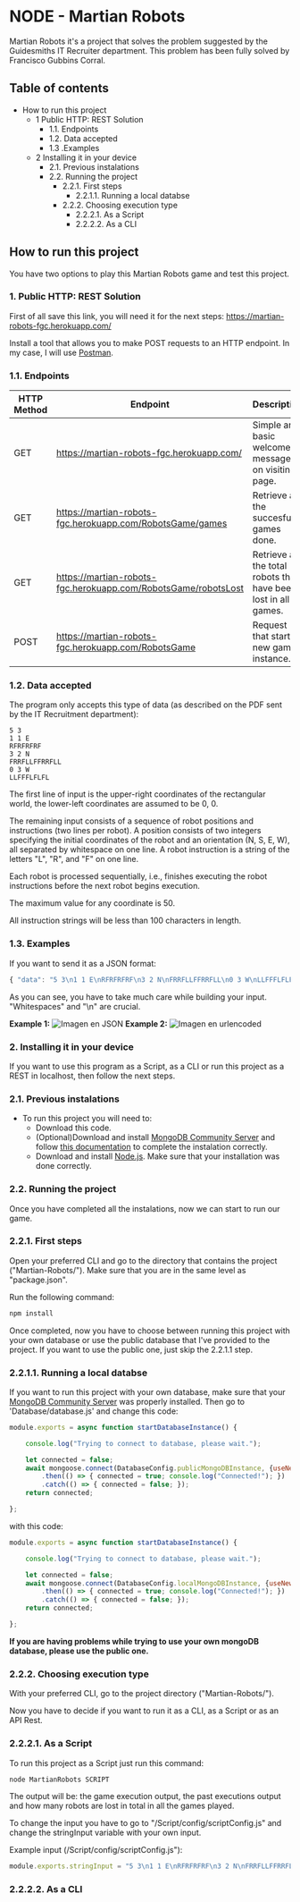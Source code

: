 # NODE - Martian Robots
Martian Robots it's a project that solves the problem suggested by the Guidesmiths IT Recruiter department.
This problem has been fully solved by Francisco Gubbins Corral.

## Table of contents

- How to run this project
  * 1 Public HTTP: REST Solution
    + 1.1. Endpoints
    + 1.2. Data accepted
    + 1.3 .Examples
  * 2 Installing it in your device
    + 2.1. Previous instalations
    + 2.2. Running the project
      - 2.2.1. First steps
        * 2.2.1.1. Running a local databse
      - 2.2.2. Choosing execution type
        * 2.2.2.1. As a Script
        * 2.2.2.2. As a CLI
        
## How to run this project
You have two options to play this Martian Robots game and test this project.

### 1. Public HTTP: REST Solution

First of all save this link, you will need it for the next steps: https://martian-robots-fgc.herokuapp.com/

Install a tool that allows you to make POST requests to an HTTP endpoint. In my case, I will use [Postman](https://www.postman.com/downloads/).

### 1.1. Endpoints

HTTP Method | Endpoint | Description
----------- | -------- | -----------
GET | https://martian-robots-fgc.herokuapp.com/ | Simple and basic welcome message on visiting page.
GET | https://martian-robots-fgc.herokuapp.com/RobotsGame/games | Retrieve all the succesfull games done.
GET | https://martian-robots-fgc.herokuapp.com/RobotsGame/robotsLost | Retrieve all the total robots that have been lost in all games.
POST | https://martian-robots-fgc.herokuapp.com/RobotsGame | Request that starts a new game instance.

### 1.2. Data accepted

The program only accepts this type of data (as described on the PDF sent by the IT Recruitment department):
```
5 3
1 1 E
RFRFRFRF
3 2 N
FRRFLLFFRRFLL
0 3 W
LLFFFLFLFL
```

The first line of input is the upper-right coordinates of the rectangular world, the
lower-left coordinates are assumed to be 0, 0.

The remaining input consists of a sequence of robot positions and instructions (two lines
per robot). A position consists of two integers specifying the initial coordinates of the
robot and an orientation (N, S, E, W), all separated by whitespace on one line. A robot
instruction is a string of the letters "L", "R", and "F" on one line.

Each robot is processed sequentially, i.e., finishes executing the robot instructions
before the next robot begins execution.

The maximum value for any coordinate is 50.

All instruction strings will be less than 100 characters in length.

### 1.3. Examples

If you want to send it as a JSON format:
```javascript
{ "data": "5 3\n1 1 E\nRFRFRFRF\n3 2 N\nFRRFLLFFRRFLL\n0 3 W\nLLFFFLFLFL" }
```

As you can see, you have to take much care while building your input. "Whitespaces" and "\n" are crucial.

__Example 1:__ ![Imagen en JSON](https://i.postimg.cc/7hYgV0Dm/POST-JSON.png)
__Example 2:__ ![Imagen en urlencoded](https://i.postimg.cc/8CSf4MmM/POST-NO-JSON.png)


### 2. Installing it in your device

If you want to use this program as a Script, as a CLI or run this project as a REST in localhost, then follow the next steps.

### 2.1. Previous instalations

* To run this project you will need to:
  * Download this code.
  * (Optional)Download and install [MongoDB Community Server](https://www.mongodb.com/try/download/community) and follow [this documentation](https://docs.mongodb.com/manual/administration/install-community/) to complete the instalation correctly.
  * Download and install [Node.js](https://nodejs.org/es/). Make sure that your installation was done correctly.
  
### 2.2. Running the project

Once you have completed all the instalations, now we can start to run our game.

### 2.2.1. First steps

Open your preferred CLI and go to the directory that contains the project ("Martian-Robots/"). Make sure that you are in the same level as "package.json".

Run the following command:
```bash
npm install
```
Once completed, now you have to choose between running this project with your own database or use the public database that I've provided to the project.
If you want to use the public one, just skip the 2.2.1.1 step.

### 2.2.1.1. Running a local databse
If you want to run this project with your own database, make sure that your [MongoDB Community Server](https://www.mongodb.com/try/download/community) was properly installed.
Then go to 'Database/database.js' and change this code:
```javascript
module.exports = async function startDatabaseInstance() {

    console.log("Trying to connect to database, please wait.");

    let connected = false;
    await mongoose.connect(DatabaseConfig.publicMongoDBInstance, {useNewUrlParser: true, useUnifiedTopology: true})
        .then(() => { connected = true; console.log("Connected!"); })
        .catch(() => { connected = false; });
    return connected;

};
```
with this code:
```javascript
module.exports = async function startDatabaseInstance() {

    console.log("Trying to connect to database, please wait.");

    let connected = false;
    await mongoose.connect(DatabaseConfig.localMongoDBInstance, {useNewUrlParser: true, useUnifiedTopology: true})
        .then(() => { connected = true; console.log("Connected!"); })
        .catch(() => { connected = false; });
    return connected;

};
```
__If you are having problems while trying to use your own mongoDB database, please use the public one.__

### 2.2.2. Choosing execution type

With your preferred CLI, go to the project directory ("Martian-Robots/").

Now you have to decide if you want to run it as a CLI, as a Script or as an API Rest.

### 2.2.2.1. As a Script

To run this project as a Script just run this command:
```bash
node MartianRobots SCRIPT
```
The output will be: the game execution output, the past executions output and how many robots are lost in total in all the games played.

To change the input you have to go to "/Script/config/scriptConfig.js" and change the stringInput variable with your own input.

Example input (/Script/config/scriptConfig.js"):
```javascript
module.exports.stringInput = "5 3\n1 1 E\nRFRFRFRF\n3 2 N\nFRRFLLFFRRFLL\n0 3 W\nLLFFFLFLFL";
```

### 2.2.2.2. As a CLI







